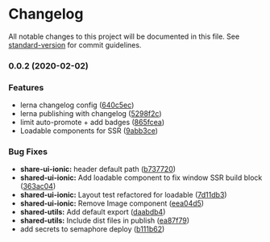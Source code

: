 # Changelog

All notable changes to this project will be documented in this file. See [standard-version](https://github.com/conventional-changelog/standard-version) for commit guidelines.

### 0.0.2 (2020-02-02)


### Features

* lerna changelog config ([640c5ec](https://gitlab.com/studiobear/gatsby-starter-typescript-testing/commit/640c5ece164fa14e4235c03ed4304fdba3649e1f))
* lerna publishing with changelog ([5298f2c](https://gitlab.com/studiobear/gatsby-starter-typescript-testing/commit/5298f2ca709279b51bfccb2f0937b4a2afbd983e))
* limit auto-promote + add badges ([865fcea](https://gitlab.com/studiobear/gatsby-starter-typescript-testing/commit/865fcea103cdedef1e340195e16d5fdfd5d609f9))
* Loadable components for SSR ([9abb3ce](https://gitlab.com/studiobear/gatsby-starter-typescript-testing/commit/9abb3cebb5deb019e0d2c188d4dae4ba6499b26d))


### Bug Fixes

* **share-ui-ionic:** header default path ([b737720](https://gitlab.com/studiobear/gatsby-starter-typescript-testing/commit/b73772027a679a3b6104f24f411bd7105f8d21b9))
* **shared-ui-ionic:** Add loadable component to fix window SSR build block ([363ac04](https://gitlab.com/studiobear/gatsby-starter-typescript-testing/commit/363ac04619a8f70cb9ad962b6c88176c92a3ee48))
* **shared-ui-ionic:** Layout test refactored for loadable ([7d11db3](https://gitlab.com/studiobear/gatsby-starter-typescript-testing/commit/7d11db3b2ded1b8df44c3b41476534b43f2573dc))
* **shared-ui-ionic:** Remove Image component ([eea04d5](https://gitlab.com/studiobear/gatsby-starter-typescript-testing/commit/eea04d547cec37b493389a62a274688f77886e95))
* **shared-utils:** Add default export ([daabdb4](https://gitlab.com/studiobear/gatsby-starter-typescript-testing/commit/daabdb4565d81c7624905f43c65cd67dfe257d8e))
* **shared-utils:** Include dist files in publish ([ea87f79](https://gitlab.com/studiobear/gatsby-starter-typescript-testing/commit/ea87f79606ec1fea39a44d023b85b1e5df1bd5ee))
* add secrets to semaphore deploy ([b111b62](https://gitlab.com/studiobear/gatsby-starter-typescript-testing/commit/b111b629b6daccd011db3b41906778bd377db12a))
